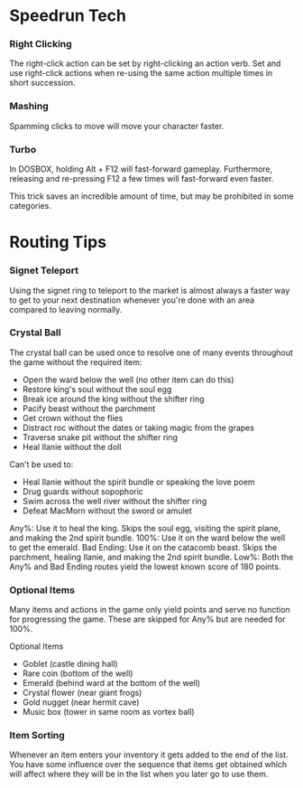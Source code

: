 # Speedrun Tech

### Right Clicking
The right-click action can be set by right-clicking an action verb. Set and use right-click actions when re-using the same action multiple times in short succession.

### Mashing
Spamming clicks to move will move your character faster.

### Turbo
In DOSBOX, holding Alt + F12 will fast-forward gameplay. Furthermore, releasing and re-pressing F12 a few times will fast-forward even faster.

This trick saves an incredible amount of time, but may be prohibited in some categories.


# Routing Tips

### Signet Teleport
Using the signet ring to teleport to the market is almost always a faster way to get to your next destination whenever you're done with an area compared to leaving normally.

### Crystal Ball
The crystal ball can be used once to resolve one of many events throughout the game without the required item:
* Open the ward below the well (no other item can do this)
* Restore king's soul without the soul egg
* Break ice around the king without the shifter ring
* Pacify beast without the parchment
* Get crown without the flies
* Distract roc without the dates or taking magic from the grapes
* Traverse snake pit without the shifter ring
* Heal Ilanie without the doll

Can't be used to:
* Heal Ilanie without the spirit bundle or speaking the love poem
* Drug guards without sopophoric
* Swim across the well river without the shifter ring
* Defeat MacMorn without the sword or amulet

Any%: Use it to heal the king. Skips the soul egg, visiting the spirit plane, and making the 2nd spirit bundle.
100%: Use it on the ward below the well to get the emerald.
Bad Ending: Use it on the catacomb beast. Skips the parchment, healing Ilanie, and making the 2nd spirit bundle.
Low%: Both the Any% and Bad Ending routes yield the lowest known score of 180 points.

### Optional Items
Many items and actions in the game only yield points and serve no function for progressing the game. These are skipped for Any% but are needed for 100%.

Optional Items
* Goblet (castle dining hall)
* Rare coin (bottom of the well)
* Emerald (behind ward at the bottom of the well)
* Crystal flower (near giant frogs)
* Gold nugget (near hermit cave)
* Music box (tower in same room as vortex ball)

### Item Sorting
Whenever an item enters your inventory it gets added to the end of the list. You have some influence over the sequence that items get obtained which will affect where they will be in the list when you later go to use them.
